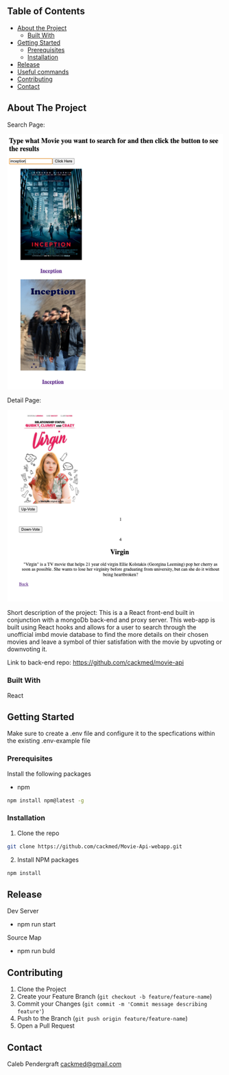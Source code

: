 <!-- TABLE OF CONTENTS -->
## Table of Contents

* [About the Project](#about-the-project)
  * [Built With](#built-with)
* [Getting Started](#getting-started)
  * [Prerequisites](#prerequisites)
  * [Installation](#installation)
* [Release](#release)
* [Useful commands](#useful-commands)
* [Contributing](#contributing)
* [Contact](#contact)



<!-- ABOUT THE PROJECT -->
## About The Project
Search Page:


![search-page](/assets/screen-shot1.png) 

Detail Page:

![detail-page](/assets/screen-shot2.png) 

Short description of the project: This is a a React front-end built in conjunction with a mongoDb back-end and proxy server. This web-app is built using React hooks and allows for a user to search through the 
unofficial imbd movie database to find the more details on their chosen movies and leave a symbol of thier satisfation with the movie by upvoting or downvoting it. 

Link to back-end repo: https://github.com/cackmed/movie-api

<!-- BUILT WITH -->
### Built With
React


<!-- GETTING STARTED -->
## Getting Started

Make sure to create a .env file and configure it to the specfications within the existing .env-example file


<!-- PREREQUISITES -->
### Prerequisites

Install the following packages 
* npm
```sh
npm install npm@latest -g
```

<!-- INSTALLATION -->
### Installation

1. Clone the repo
```sh
git clone https://github.com/cackmed/Movie-Api-webapp.git
```
2. Install NPM packages
```sh
npm install
```


<!-- RELEASE -->
## Release

Dev Server

* npm run start 

Source Map

* npm run buld


<!-- CONTRIBUTING -->
## Contributing


1. Clone the Project
2. Create your Feature Branch (`git checkout -b feature/feature-name`)
3. Commit your Changes (`git commit -m 'Commit message describing feature'`)
4. Push to the Branch (`git push origin feature/feature-name`)
5. Open a Pull Request


<!-- CONTACT -->
## Contact

Caleb Pendergraft <cackmed@gmail.com>
